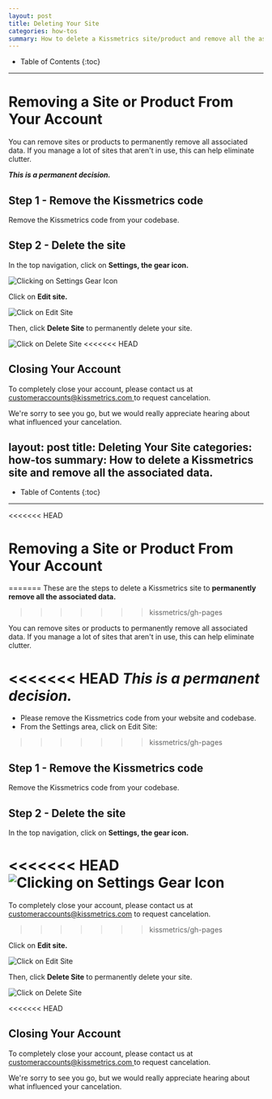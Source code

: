 ```yaml
---
layout: post
title: Deleting Your Site
categories: how-tos
summary: How to delete a Kissmetrics site/product and remove all the associated data.
---
```

* Table of Contents
{:toc}
* * *

# Removing a Site or Product From Your Account

You can remove sites or products to permanently remove all associated data. If you manage a lot of sites that aren't in use, this can help eliminate clutter.

***This is a permanent decision.***

## Step 1 - Remove the Kissmetrics code

Remove the Kissmetrics code from your codebase.

## Step 2 - Delete the site

In the top navigation, click on **Settings, the gear icon.**

![Clicking on Settings Gear Icon][ss-1]

Click on **Edit site.**

![Click on Edit Site][ss-2]

Then, click **Delete Site** to permanently delete your site.

![Click on Delete Site][ss-3]
<<<<<<< HEAD
## Closing Your Account

To completely close your account, please contact us at [customeraccounts@kissmetrics.com ](customeraccounts@kissmetrics.com) to request cancelation.

We're sorry to see you go, but we would really appreciate hearing about what influenced your cancelation.

[ss-1]: ---
layout: post
title: Deleting Your Site
categories: how-tos
summary: How to delete a Kissmetrics site and remove all the associated data.
---
* Table of Contents
{:toc}
* * *

<<<<<<< HEAD
# Removing a Site or Product From Your Account
=======
These are the steps to delete a Kissmetrics site to **permanently remove all the associated data.**
>>>>>>> kissmetrics/gh-pages

You can remove sites or products to permanently remove all associated data. If you manage a lot of sites that aren't in use, this can help eliminate clutter.

<<<<<<< HEAD
***This is a permanent decision.***
=======
* Please remove the Kissmetrics code from your website and codebase.
* From the Settings area, click on Edit Site:
>>>>>>> kissmetrics/gh-pages

## Step 1 - Remove the Kissmetrics code

Remove the Kissmetrics code from your codebase.

## Step 2 - Delete the site

In the top navigation, click on **Settings, the gear icon.**

<<<<<<< HEAD
![Clicking on Settings Gear Icon][ss-1]
=======
To completely close your account, please contact us at [customeraccounts@kissmetrics.com](mailto:customeraccounts@kissmetrics.com) to request cancelation.
>>>>>>> kissmetrics/gh-pages

Click on **Edit site.**

![Click on Edit Site][ss-2]

Then, click **Delete Site** to permanently delete your site.

![Click on Delete Site][ss-3]

<<<<<<< HEAD
## Closing Your Account

To completely close your account, please contact us at [customeraccounts@kissmetrics.com ](customeraccounts@kissmetrics.com) to request cancelation.

We're sorry to see you go, but we would really appreciate hearing about what influenced your cancelation.

[ss-1]: https://s3.amazonaws.com/kissmetrics-support-files/assets/how-tos/delete-site/Removing%20a%20Site%20or%20Product%20From%20Your%20Account%201.png
[ss-2]: https://s3.amazonaws.com/kissmetrics-support-files/assets/how-tos/delete-site/Removing%20a%20Site%20or%20Product%20From%20Your%20Account%202.png
[ss-3]: https://s3.amazonaws.com/kissmetrics-support-files/assets/how-tos/delete-site/Removing%20a%20Site%20or%20Product%20From%20Your%20Account%202.png
